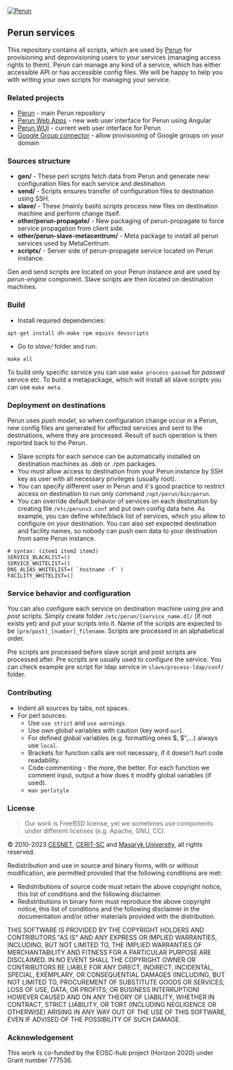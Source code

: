 [![Perun](https://webcentrum.muni.cz/media/3153530/perun.svg)](https://perun-aai.org)

## Perun services

This repository contains all scripts, which are used by [Perun](https://perun-aai.org/) for provisioning and deprovisioning users to your services (managing access rights to them). Perun can manage any kind of a service, which has either accessible API or has accessible config files. We will be happy to help you with writing your own scripts for managing your service.

### Related projects

-   [Perun](https://gitlab.ics.muni.cz/perun/perun-idm/perun) - main Perun repository
-   [Perun Web Apps](https://gitlab.ics.muni.cz/perun/perun-idm/perun-web-apps) - new web user interface for Perun using Angular
-   [Perun WUI](https://gitlab.ics.muni.cz/perun/perun-idm/perun-wui) - current web user interface for Perun
-   [Google Group connector](https://github.com/CESNET/google-group-connector) - allow provisioning of Google groups on your domain

### Sources structure

-   **gen/** - These perl scripts fetch data from Perun and generate new configuration files for each service and destination.
-   **send/** - Scripts ensures transfer of configuration files to destination using SSH.
-   **slave/** - These (mainly bash) scripts process new files on destination machine and perform change itself.
-   **other/perun-propagate/** - New packaging of perun-propagate to force service propagation from client side.
-   **other/perun-slave-metacentrum/** - Meta package to install all perun services used by MetaCentrum.
-   **scripts/** - Server side of perun-propagate service located on Perun instance.

Gen and send scripts are located on your Perun instance and are used by _perun-engine_ component. Slave scripts are then located on destination machines.

### Build

-   Install required dependencies:

```
apt-get install dh-make rpm equivs devscripts
```

-   Go to _slave/_ folder and run:

```
make all
```

To build only specific service you can use `make process-passwd` for _passwd_ service etc. To build a metapackage, which will install all slave scripts you can use `make meta`.

### Deployment on destinations

Perun uses _push model_, so when configuration change occur in a Perun, new config files are generated for affected services and sent to the destinations, where they are processed. Result of such operation is then reported back to the Perun.

-   Slave scripts for each service can be automatically installed on destination machines as .deb or .rpm packages.
-   You must allow access to destination from your Perun instance by SSH key as user with all necessary privileges (usually root).
-   You can specify different user in Perun and it's good practice to restrict access on destination to run only command `/opt/perun/bin/perun`.
-   You can override default behavior of services on each destination by creating file `/etc/perunv3.conf` and put own config data here. As example, you can define white/black list of services, which you allow to configure on your destination. You can also set expected destination and facility names, so nobody can push own data to your destination from same Perun instance.

```
# syntax: (item1 item2 item3)
SERVICE_BLACKLIST=()
SERVICE_WHITELIST=()
DNS_ALIAS_WHITELIST=( `hostname -f` )
FACILITY_WHITELIST=()
```

### Service behavior and configuration

You can also configure each service on destination machine using _pre_ and _post_ scripts. Simply create folder `/etc/perun/[service_name.d]/` (if not exists yet) and put your scripts into it. Name of the scripts are expected to be `[pre/post]_[number]_filename`. Scripts are processed in an alphabetical order.

Pre scripts are processed before slave script and post scripts are processed after. Pre scripts are usually used to configure the service. You can check example pre script for ldap service in `slave/process-ldap/conf/` folder.

### Contributing

-   Indent all sources by tabs, not spaces.
-   For perl sources:
    -   Use `use strict` and `use warnings`.
    -   Use own global variables with caution (key word `our`).
    -   For defined global variables (e.g. formatting ones $, $",...) always use `local`.
    -   Brackets for function calls are not necessary, if it doesn't hurt code readability.
    -   Code commenting - the more, the better. For each function we comment input, output a how does it modify global variables (if used).
    -   `man perlstyle`

### License

> Our work is FreeBSD license, yet we sometimes use components under different licenses (e.g. Apache, GNU, CC).

&copy; 2010-2023 [CESNET](https://www.cesnet.cz/?lang=en), [CERIT-SC](https://www.cerit-sc.cz/en/index.html) and [Masaryk University](https://www.muni.cz/en), all rights reserved.

Redistribution and use in source and binary forms, with or without modification, are permitted provided that the following conditions are met:

-   Redistributions of source code must retain the above copyright notice, this list of conditions and the following disclaimer.
-   Redistributions in binary form must reproduce the above copyright notice, this list of conditions and the following disclaimer in the documentation and/or other materials provided with the distribution.

THIS SOFTWARE IS PROVIDED BY THE COPYRIGHT HOLDERS AND
CONTRIBUTORS "AS IS" AND ANY EXPRESS OR IMPLIED WARRANTIES,
INCLUDING, BUT NOT LIMITED TO, THE IMPLIED WARRANTIES OF
MERCHANTABILITY AND FITNESS FOR A PARTICULAR PURPOSE ARE
DISCLAIMED. IN NO EVENT SHALL THE COPYRIGHT OWNER OR CONTRIBUTORS
BE LIABLE FOR ANY DIRECT, INDIRECT, INCIDENTAL, SPECIAL,
EXEMPLARY, OR CONSEQUENTIAL DAMAGES (INCLUDING, BUT NOT LIMITED
TO, PROCUREMENT OF SUBSTITUTE GOODS OR SERVICES; LOSS OF USE,
DATA, OR PROFITS; OR BUSINESS INTERRUPTION) HOWEVER CAUSED AND ON
ANY THEORY OF LIABILITY, WHETHER IN CONTRACT, STRICT LIABILITY,
OR TORT (INCLUDING NEGLIGENCE OR OTHERWISE) ARISING IN ANY WAY
OUT OF THE USE OF THIS SOFTWARE, EVEN IF ADVISED OF THE
POSSIBILITY OF SUCH DAMAGE.

### Acknowledgement

This work is co-funded by the EOSC-hub project (Horizon 2020) under Grant number 777536.
